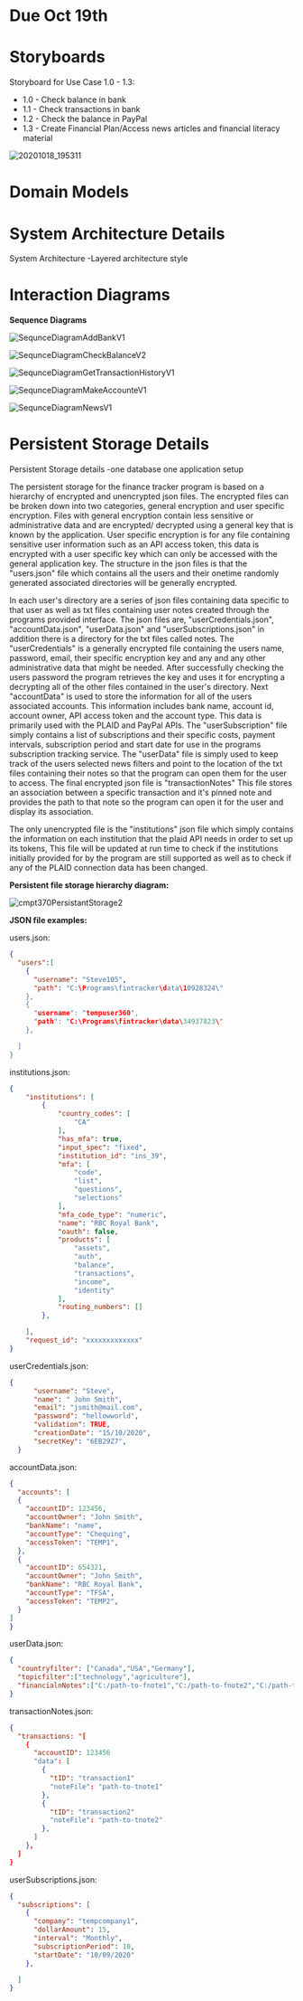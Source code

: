 # Due Oct 19th

# Storyboards

Storyboard for Use Case 1.0 - 1.3:
- 1.0 - Check balance in bank
- 1.1 - Check transactions in bank
- 1.2 - Check the balance in PayPal
- 1.3 - Create Financial Plan/Access news articles and financial literacy material

![20201018_195311](uploads/d106884d421ac0b4c526084a17f2f15a/20201018_195311.jpg)

# Domain Models

# System Architecture Details

System Architecture
-Layered architecture style

# Interaction Diagrams

**Sequence Diagrams**

![SequnceDiagramAddBankV1](uploads/07f5297a61d8b8ab7f2eee746140548f/SequnceDiagramAddBankV1.jpg)

![SequnceDiagramCheckBalanceV2](uploads/9ffa80cb9445394e9b19eaba57e8bbb2/SequnceDiagramCheckBalanceV2.jpg)

![SequnceDiagramGetTransactionHistoryV1](uploads/75bacf3c8ea7ab622749b5de44a5a97f/SequnceDiagramGetTransactionHistoryV1.jpg)

![SequnceDiagramMakeAccounteV1](uploads/fd21543f524aec935ef81136c63ff98f/SequnceDiagramMakeAccounteV1.jpg)

![SequnceDiagramNewsV1](uploads/844281b0bab67e340b3b546e28814ed2/SequnceDiagramNewsV1.jpg)


# Persistent Storage Details

Persistent Storage details
-one database one application setup

The persistent storage for the  finance tracker program is based on a hierarchy of encrypted and unencrypted json files. The encrypted files can be broken down into two categories, general encryption and user specific encryption. Files with general encryption contain less sensitive or administrative data and are encrypted/ decrypted using a general key that is known by the application. User specific encryption is for any file containing sensitive user information such as an API access token, this data is encrypted with a user specific key which can only be accessed with the general application key. The structure in the json files is that the "users.json" file which contains all the users and their onetime randomly generated associated directories will be generally encrypted.

In each user's directory are a series of json files containing data specific to that user as well as txt files containing user notes created through the programs provided interface. The json files are, "userCredentials.json", "accountData.json", "userData.json" and "userSubscriptions.json" in addition there is a directory for the txt files called notes. The "userCredentials" is a generally encrypted file containing the users name, password, email, their specific encryption key and any and any other administrative data that might be needed. After successfully checking the users password the program retrieves the key and uses it for encrypting a decrypting all of the other files contained in the user's directory. Next "accountData" is used to store the information for all of the users associated accounts. This information includes bank name, account id, account owner, API access token and the account type. This data is primarily used with the PLAID and PayPal APIs. The "userSubscription" file simply contains a list of subscriptions and their specific costs, payment intervals, subscription period and start date for use in the programs subscription tracking service. The "userData" file is simply used to keep track of the users selected news filters and point to the location of the txt files containing their notes so that the program can open them for the user to access. The final encrypted json file is "transactionNotes" This file stores an association between a specific transaction and it's pinned note and provides the path to that note so the program can open it for the user and display its association.

The only unencrypted file is the "institutions" json file which simply contains the information on each institution that the plaid API needs in order to set up its tokens, This file will be updated at run time to check if the institutions initially provided for by the program are still supported as well as to check if any of the PLAID connection data has been changed.

**Persistent file storage hierarchy diagram:**

![cmpt370PersistantStorage2](uploads/b014efad12413868038584de0e46591d/cmpt370PersistantStorage2.png)

**JSON file examples:**

users.json:
```json
{
  "users":[
    {
      "username": "Steve105",
      "path": "C:\Programs\fintracker\data\10928324\"
    },
    {
      "username": "tempuser360",
      "path": "C:\Programs\fintracker\data\34937823\"
    },

  ]
}
```

institutions.json:
```json
{
    "institutions": [
        {
            "country_codes": [
                "CA"
            ],
            "has_mfa": true,
            "input_spec": "fixed",
            "institution_id": "ins_39",
            "mfa": [
                "code",
                "list",
                "questions",
                "selections"
            ],
            "mfa_code_type": "numeric",
            "name": "RBC Royal Bank",
            "oauth": false,
            "products": [
                "assets",
                "auth",
                "balance",
                "transactions",
                "income",
                "identity"
            ],
            "routing_numbers": []
        },

    ],
    "request_id": "xxxxxxxxxxxxx"
}
```
userCredentials.json:
```json
{
      "username": "Steve",
      "name": " John Smith",
      "email": "jsmith@mail.com",
      "password": "hellowworld",
      "validation": TRUE,
      "creationDate": "15/10/2020",
      "secretKey": "6EB29Z7",
  }
```

accountData.json:
```json
{
  "accounts": [
  {
    "accountID": 123456,
    "accountOwner": "John Smith",
    "bankName": "name",
    "accountType": "Chequing",
    "accessToken": "TEMP1",
  },
  {
    "accountID": 654321,
    "accountOwner": "John Smith",
    "bankName": "RBC Royal Bank",
    "accountType": "TFSA",
    "accessToken": "TEMP2",
  }
]
}
```

userData.json:
```json
{
  "countryfilter": ["Canada","USA","Germany"],
  "topicfilter":["technology","agriculture"],
  "financialnNotes":["C:/path-to-fnote1","C:/path-to-fnote2","C:/path-to-fnote3"],
}
```

transactionNotes.json:
```json
{
  "transactions: "[
    {
      "accountID": 123456
      "data": [
        {
          "tID": "transaction1"
          "noteFile": "path-to-tnote1"
        },
        {
          "tID": "transaction2"
          "noteFile": "path-to-tnote2"
        },
      ]
    },
  ]
}
```

userSubscriptions.json:
```json
{
  "subscriptions": [
    {
      "company": "tempcompany1",
      "dollarAmount": 15,
      "interval": "Monthly",
      "subscriptionPeriod": 10,
      "startDate": "10/09/2020"
    },

  ]
}
```